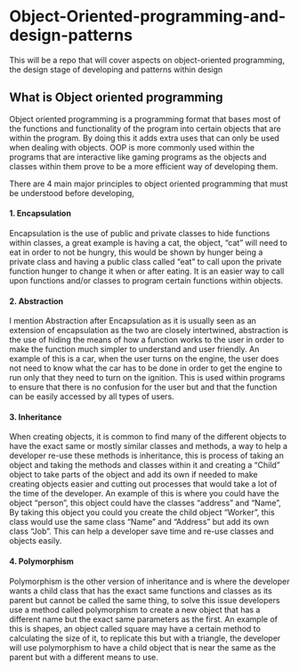 # Object-Oriented-programming-and-design-patterns
This will be a repo that will cover aspects on object-oriented programming, the design stage of developing and patterns within design


## What is Object oriented programming

Object oriented programming is a programming format that bases most of the functions and functionality of the program into certain objects that are within the program. By doing this it adds extra uses that can only be used when dealing with objects. OOP is more commonly used within the programs that are interactive like gaming programs as the objects and classes within them prove to be a more efficient way of developing them.

There are 4 main major principles to object oriented programming that must be understood before developing,

#### 1. Encapsulation
Encapsulation is the use of public and private classes to hide functions within classes, a great example is having a cat, the object, “cat” will need to eat in order to not be hungry, this would be shown by hunger being a private class and having a public class called “eat” to call upon the private function hunger to change it when or after eating. It is an easier way to call upon functions and/or classes to program certain functions within objects.

#### 2. Abstraction
I mention Abstraction after Encapsulation as it is usually seen as an extension of encapsulation as the two are closely intertwined, abstraction is the use of hiding the means of how a function works to the user in order to make the function much simpler to understand and user friendly. An example of this is a car, when the user turns on the engine, the user does not need to know what the car has to be done in order to get the engine to run only that they need to turn on the ignition. This is used within programs to ensure that there is no confusion for the user but and that the function can be easily accessed by all types of users.

#### 3. Inheritance
When creating objects, it is common to find many of the different objects to have the exact same or mostly similar classes and methods, a way to help a developer re-use these methods is inheritance, this is process of taking an object and taking the methods and classes within it and creating a “Child” object to take parts of the object and add its own if needed to make creating objects easier and cutting out processes that would take a lot of the time of the developer. An example of this is where you could have the object “person”, this object could have the classes “address” and “Name”, By taking this object you could you create the child object “Worker”, this class would use the same class “Name” and “Address” but add its own class “Job”. This can help a developer save time and re-use classes and objects easily.

#### 4. Polymorphism
Polymorphism is the other version of inheritance and is where the developer wants a child class that has the exact same functions and classes as its parent but cannot be called the same thing, to solve this issue developers use a method called polymorphism to create a new object that has a different name but the exact same parameters as the first. An example of this is shapes, an object called square may have a certain method to calculating the size of it, to replicate this but with a triangle, the developer will use polymorphism to have a child object that is near the same as the parent but with a different means to use. 

